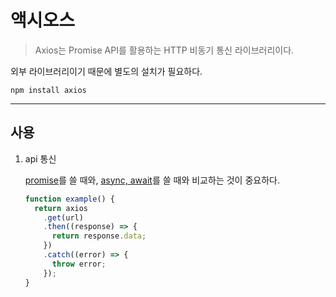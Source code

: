 # 액시오스

> Axios는 Promise API를 활용하는 HTTP 비동기 통신 라이브러리이다.

외부 라이브러리이기 때문에 별도의 설치가 필요하다.

```shell
npm install axios
```

---

## 사용

1. api 통신

   [promise](https://github.com/976520/TIL/blob/main/javascript/promise.md)를 쓸 때와, [async, await](https://github.com/976520/TIL/blob/main/javascript/async%2C%20await.md)를 쓸 때와 비교하는 것이 중요하다.

   ```javascript
   function example() {
     return axios
       .get(url)
       .then((response) => {
         return response.data;
       })
       .catch((error) => {
         throw error;
       });
   }
   ```
